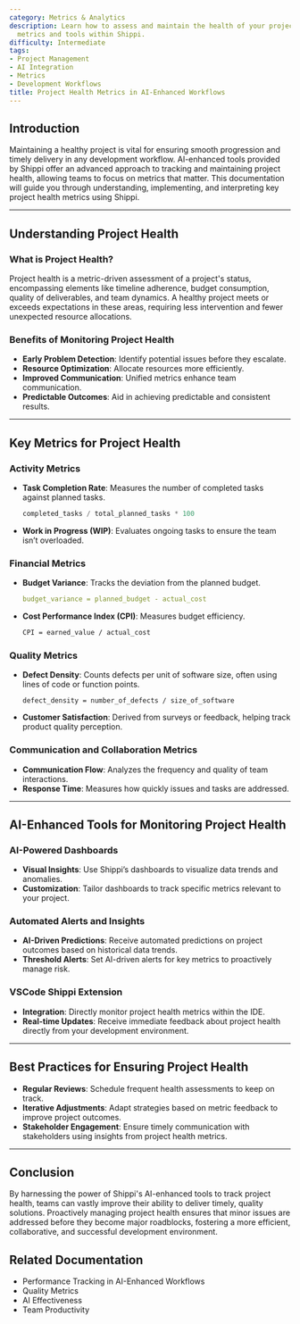 ```yaml
---
category: Metrics & Analytics
description: Learn how to assess and maintain the health of your projects using AI-enhanced
  metrics and tools within Shippi.
difficulty: Intermediate
tags:
- Project Management
- AI Integration
- Metrics
- Development Workflows
title: Project Health Metrics in AI-Enhanced Workflows
---
```


## Introduction

Maintaining a healthy project is vital for ensuring smooth progression and timely delivery in any development workflow. AI-enhanced tools provided by Shippi offer an advanced approach to tracking and maintaining project health, allowing teams to focus on metrics that matter. This documentation will guide you through understanding, implementing, and interpreting key project health metrics using Shippi.

---

## Understanding Project Health

### What is Project Health?
Project health is a metric-driven assessment of a project's status, encompassing elements like timeline adherence, budget consumption, quality of deliverables, and team dynamics. A healthy project meets or exceeds expectations in these areas, requiring less intervention and fewer unexpected resource allocations.

### Benefits of Monitoring Project Health
- **Early Problem Detection**: Identify potential issues before they escalate.
- **Resource Optimization**: Allocate resources more efficiently.
- **Improved Communication**: Unified metrics enhance team communication.
- **Predictable Outcomes**: Aid in achieving predictable and consistent results.

---

## Key Metrics for Project Health

### Activity Metrics
- **Task Completion Rate**: Measures the number of completed tasks against planned tasks.
  ```python
  completed_tasks / total_planned_tasks * 100
  ```
- **Work in Progress (WIP)**: Evaluates ongoing tasks to ensure the team isn’t overloaded.
  
### Financial Metrics
- **Budget Variance**: Tracks the deviation from the planned budget.
  ```yaml
  budget_variance = planned_budget - actual_cost
  ```
- **Cost Performance Index (CPI)**: Measures budget efficiency.
  ```bash
  CPI = earned_value / actual_cost
  ```

### Quality Metrics
- **Defect Density**: Counts defects per unit of software size, often using lines of code or function points.
  ```
  defect_density = number_of_defects / size_of_software
  ```
- **Customer Satisfaction**: Derived from surveys or feedback, helping track product quality perception.

### Communication and Collaboration Metrics
- **Communication Flow**: Analyzes the frequency and quality of team interactions.
- **Response Time**: Measures how quickly issues and tasks are addressed.

---

## AI-Enhanced Tools for Monitoring Project Health

### AI-Powered Dashboards
- **Visual Insights**: Use Shippi’s dashboards to visualize data trends and anomalies.
- **Customization**: Tailor dashboards to track specific metrics relevant to your project.

### Automated Alerts and Insights
- **AI-Driven Predictions**: Receive automated predictions on project outcomes based on historical data trends.
- **Threshold Alerts**: Set AI-driven alerts for key metrics to proactively manage risk.

### VSCode Shippi Extension
- **Integration**: Directly monitor project health metrics within the IDE.
- **Real-time Updates**: Receive immediate feedback about project health directly from your development environment.

---

## Best Practices for Ensuring Project Health
- **Regular Reviews**: Schedule frequent health assessments to keep on track.
- **Iterative Adjustments**: Adapt strategies based on metric feedback to improve project outcomes.
- **Stakeholder Engagement**: Ensure timely communication with stakeholders using insights from project health metrics.

---

## Conclusion

By harnessing the power of Shippi's AI-enhanced tools to track project health, teams can vastly improve their ability to deliver timely, quality solutions. Proactively managing project health ensures that minor issues are addressed before they become major roadblocks, fostering a more efficient, collaborative, and successful development environment.



## Related Documentation
- Performance Tracking in AI-Enhanced Workflows
- Quality Metrics
- AI Effectiveness
- Team Productivity
